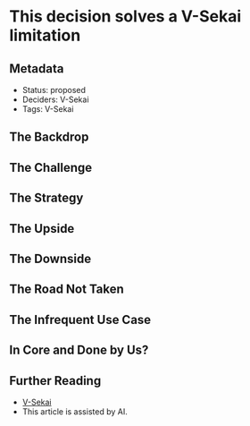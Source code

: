 # This decision solves a V-Sekai limitation

## Metadata

- Status: proposed <!-- draft | proposed | rejected | accepted | deprecated | superseded by -->
- Deciders: V-Sekai
- Tags: V-Sekai

## The Backdrop

## The Challenge

## The Strategy

## The Upside

## The Downside

## The Road Not Taken

## The Infrequent Use Case

## In Core and Done by Us? 

## Further Reading

- [V-Sekai](https://v-sekai.org/)
- This article is assisted by AI.
